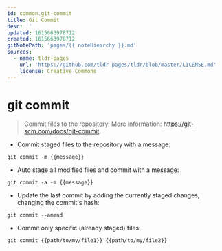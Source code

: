 ```yaml
---
id: common.git-commit
title: Git Commit
desc: ''
updated: 1615663978712
created: 1615663978712
gitNotePath: 'pages/{{ noteHiearchy }}.md'
sources:
  - name: tldr-pages
    url: 'https://github.com/tldr-pages/tldr/blob/master/LICENSE.md'
    license: Creative Commons
---
```

# git commit

> Commit files to the repository.
> More information: <https://git-scm.com/docs/git-commit>.

- Commit staged files to the repository with a message:

`git commit -m {{message}}`

- Auto stage all modified files and commit with a message:

`git commit -a -m {{message}}`

- Update the last commit by adding the currently staged changes, changing the commit's hash:

`git commit --amend`

- Commit only specific (already staged) files:

`git commit {{path/to/my/file1}} {{path/to/my/file2}}`


